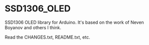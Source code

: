 # SSD1306_OLED

SSD1306 OLED library for Arduino. It's based on the work of Neven Boyanov and others I think.

Read the CHANGES.txt, README.txt, etc.